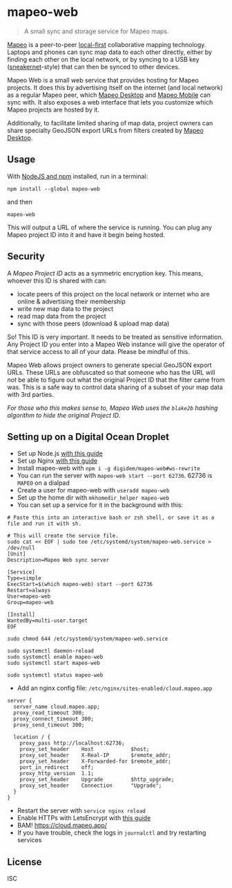 # mapeo-web

> A small sync and storage service for Mapeo maps.

[Mapeo] is a peer-to-peer [local-first] collaborative mapping technology. Laptops and phones can sync map data to each other directly, either by finding each other on the local network, or by syncing to a USB key ([sneakernet]-style) that can then be synced to other devices.

Mapeo Web is a small web service that provides hosting for Mapeo projects. It does this by advertising itself on the internet (and local network) as a regular Mapeo peer, which [Mapeo Desktop] and [Mapeo Mobile] can sync with. It also exposes a web interface that lets you customize which Mapeo projects are hosted by it.

Additionally, to facilitate limited sharing of map data, project owners can share specialty GeoJSON export URLs from filters created by [Mapeo Desktop].

## Usage

With [NodeJS and npm] installed, run in a terminal:

```
npm install --global mapeo-web
```

and then

```
mapeo-web
```

This will output a URL of where the service is running. You can plug any Mapeo project ID into it and have it begin being hosted.

## Security

A *Mapeo Project ID* acts as a symmetric encryption key. This means, whoever this ID is shared with can:

- locate peers of this project on the local network or internet who are online & advertising their membership
- write new map data to the project
- read map data from the project
- sync with those peers (download & upload map data)

So! This ID is very important. It needs to be treated as sensitive information. Any Project ID you enter into a Mapeo Web instance will give the operator of that service access to all of your data. Please be mindful of this.

Mapeo Web allows project owners to generate special GeoJSON export URLs. These URLs are obfuscated so that someone who has the URL will *not* be able to figure out what the original Project ID that the filter came from was. This is a safe way to control data sharing of a subset of your map data with 3rd parties.

*For those who this makes sense to, Mapeo Web uses the `blake2b` hashing algorithm to hide the original Project ID.*

## Setting up on a Digital Ocean Droplet

- Set up Node.js [with this guide](https://www.digitalocean.com/community/tutorials/how-to-set-up-a-node-js-application-for-production-on-ubuntu-20-04)
- Set up Nginx [with this guide](https://www.digitalocean.com/community/tutorials/how-to-set-up-a-node-js-application-for-production-on-ubuntu-20-04)
- Install mapeo-web with `npm i -g digidem/mapeo-web#ws-rewrite`
- You can run the server with `mapeo-web start --port 62736`. 62736 is `MAPEO` on a dialpad
- Create a user for mapeo-web with `useradd mapeo-web`
- Set up the home dir with `mkhomedir_helper mapeo-web`
- You can set up a service for it in the background with this:

```
# Paste this into an interactive bash or zsh shell, or save it as a file and run it with sh.

# This will create the service file.
sudo cat << EOF | sudo tee /etc/systemd/system/mapeo-web.service > /dev/null
[Unit]
Description=Mapeo Web sync server

[Service]
Type=simple
ExecStart=$(which mapeo-web) start --port 62736
Restart=always
User=mapeo-web
Group=mapeo-web

[Install]
WantedBy=multi-user.target
EOF

sudo chmod 644 /etc/systemd/system/mapeo-web.service

sudo systemctl daemon-reload
sudo systemctl enable mapeo-web
sudo systemctl start mapeo-web

sudo systemctl status mapeo-web
```

- Add an nginx config file: `/etc/nginx/sites-enabled/cloud.mapeo.app`

```
server {
  server_name cloud.mapeo.app;
  proxy_read_timeout 300;
  proxy_connect_timeout 300;
  proxy_send_timeout 300;

  location / {
    proxy_pass http://localhost:62736;
    proxy_set_header    Host            $host;
    proxy_set_header    X-Real-IP       $remote_addr;
    proxy_set_header    X-Forwarded-for $remote_addr;
    port_in_redirect    off;
    proxy_http_version  1.1;
    proxy_set_header    Upgrade         $http_upgrade;
    proxy_set_header    Connection      "Upgrade";
  }
}
```

- Restart the server with `service nginx reload`
- Enable HTTPs with LetsEncrypt with [this guide](https://www.digitalocean.com/community/tutorials/how-to-secure-nginx-with-let-s-encrypt-on-ubuntu-20-04)
- BAM! https://cloud.mapeo.app/
- If you have trouble, check the logs in `journalctl` and try restarting services

## License

ISC

[Mapeo]: https://mapeo.world
[local-first]: https://www.inkandswitch.com/local-first.html
[sneakernet]: https://en.wikipedia.org/wiki/Sneakernet
[Mapeo Desktop]: https://github.com/digidem/mapeo-desktop
[Mapeo Mobile]: https://github.com/digidem/mapeo-mobile
[NodeJS and npm]: https://nodejs.org
